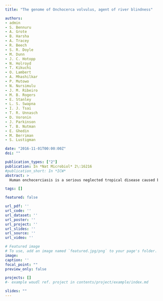 ```yaml
---
title: "The genome of Onchocerca volvulus, agent of river blindness"

authors:
- admin
- S. Bennuru
- A. Grote
- B. Harsha
- A. Tracey
- R. Beech
- S. R. Doyle
- M. Dunn
- J. C. Hotopp
- N. Holroyd
- T. Kikuchi
- O. Lambert
- A. Mhashilkar
- P. Mutowo
- N. Nursimulu
- J. M. Ribeiro
- M. B. Rogers
- E. Stanley
- L. S. Swapna
- I. J. Tsai
- T. R. Unnasch
- D. Voronin
- J. Parkinson
- T. B. Nutman
- E. Ghedin
- M. Berriman
- S. Lustigman

date: "2016-11-01T00:00:00Z"
doi: ""

publication_types: ["2"]
publication: In *Nat Microbiol* 2\:16216
#publication_short: In *ICW*
abstract: >
  Human onchocerciasis is a serious neglected tropical disease caused by the filarial nematode Onchocerca volvulus that can lead to blindness and chronic disability. Control of the disease relies largely on mass administration of a single drug, and the development of new drugs and vaccines depends on a better knowledge of parasite biology. Here, we describe the chromosomes of O. volvulus and its Wolbachia endosymbiont. We provide the highest-quality sequence assembly for any parasitic nematode to date, giving a glimpse into the evolution of filarial parasite chromosomes and proteomes. This resource was used to investigate gene families with key functions that could be potentially exploited as targets for future drugs. Using metabolic reconstruction of the nematode and its endosymbiont, we identified enzymes that are likely to be essential for O. volvulus viability. In addition, we have generated a list of proteins that could be targeted by Federal-Drug-Agency-approved but repurposed drugs, providing starting points for anti-onchocerciasis drug development.

tags: []

featured: false

url_pdf: ''
url_code: ''
url_dataset: ''
url_poster: ''
url_project: ''
url_slides: ''
url_source: ''
url_video: ''

# Featured image
# To use, add an image named `featured.jpg/png` to your page's folder.
image:
caption: ''
focal_point: ""
preview_only: false

projects: []
#- example woudl ref. project in contents/project/example/index.md

slides: ""
---
```


